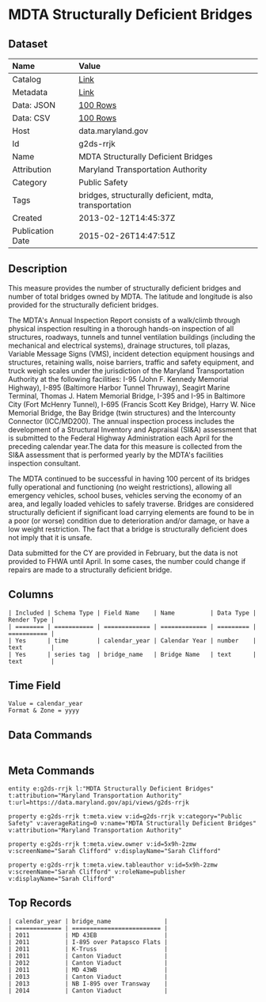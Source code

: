 # MDTA Structurally Deficient Bridges

## Dataset

| Name | Value |
| :--- | :---- |
| Catalog | [Link](https://catalog.data.gov/dataset/mdta-structurally-deficient-bridges-57cb3) |
| Metadata | [Link](https://data.maryland.gov/api/views/g2ds-rrjk) |
| Data: JSON | [100 Rows](https://data.maryland.gov/api/views/g2ds-rrjk/rows.json?max_rows=100) |
| Data: CSV | [100 Rows](https://data.maryland.gov/api/views/g2ds-rrjk/rows.csv?max_rows=100) |
| Host | data.maryland.gov |
| Id | g2ds-rrjk |
| Name | MDTA Structurally Deficient Bridges |
| Attribution | Maryland Transportation Authority |
| Category | Public Safety |
| Tags | bridges, structurally deficient, mdta, transportation |
| Created | 2013-02-12T14:45:37Z |
| Publication Date | 2015-02-26T14:47:51Z |

## Description

This measure provides the number of structurally deficient bridges and number of total bridges owned by MDTA. The latitude and longitude is also provided for the structurally deficient bridges. 

The MDTA's Annual Inspection Report consists of a walk/climb through physical inspection resulting in a thorough hands-on inspection of all structures, roadways, tunnels and tunnel ventilation buildings (including the mechanical and electrical systems), drainage structures, toll plazas, Variable Message Signs (VMS), incident detection equipment housings and structures, retaining walls, noise barriers, traffic and safety equipment, and truck weigh scales under the jurisdiction of the Maryland Transportation Authority at the following facilities: I-95 (John F. Kennedy Memorial Highway), I-895 (Baltimore Harbor Tunnel Thruway), Seagirt Marine Terminal, Thomas J. Hatem Memorial Bridge, I-395 and I-95 in Baltimore City (Fort McHenry Tunnel), I-695 (Francis Scott Key Bridge), Harry W. Nice Memorial Bridge, the Bay Bridge (twin structures) and the Intercounty Connector (ICC/MD200). The annual inspection process includes the development of a Structural Inventory and Appraisal (SI&A) assessment that is submitted to the Federal Highway Administration each April for the preceding calendar year.The data for this measure is collected from the SI&A assessment that is performed yearly by the MDTA's facilities inspection consultant. 

 The MDTA continued to be successful in having 100 percent of its bridges fully operational and functioning (no weight restrictions), allowing all emergency vehicles, school buses, vehicles serving the economy of an area, and legally loaded vehicles to safely traverse. Bridges are considered structurally deficient if significant load carrying elements are found to be in a poor (or worse) condition due to deterioration and/or damage, or have a low weight restriction.  The fact that a bridge is structurally deficient does not imply that it is unsafe.

Data submitted for the CY are provided in February, but the data is not provided to FHWA until April. In some cases, the number could change if repairs are made to a structurally deficient bridge.

## Columns

```ls
| Included | Schema Type | Field Name    | Name          | Data Type | Render Type |
| ======== | =========== | ============= | ============= | ========= | =========== |
| Yes      | time        | calendar_year | Calendar Year | number    | text        |
| Yes      | series tag  | bridge_name   | Bridge Name   | text      | text        |
```

## Time Field

```ls
Value = calendar_year
Format & Zone = yyyy
```

## Data Commands

```ls
```

## Meta Commands

```ls
entity e:g2ds-rrjk l:"MDTA Structurally Deficient Bridges" t:attribution="Maryland Transportation Authority" t:url=https://data.maryland.gov/api/views/g2ds-rrjk

property e:g2ds-rrjk t:meta.view v:id=g2ds-rrjk v:category="Public Safety" v:averageRating=0 v:name="MDTA Structurally Deficient Bridges" v:attribution="Maryland Transportation Authority"

property e:g2ds-rrjk t:meta.view.owner v:id=5x9h-2zmw v:screenName="Sarah Clifford" v:displayName="Sarah Clifford"

property e:g2ds-rrjk t:meta.view.tableauthor v:id=5x9h-2zmw v:screenName="Sarah Clifford" v:roleName=publisher v:displayName="Sarah Clifford"
```

## Top Records

```ls
| calendar_year | bridge_name               | 
| ============= | ========================= | 
| 2011          | MD 43EB                   | 
| 2011          | I-895 over Patapsco Flats | 
| 2011          | K-Truss                   | 
| 2011          | Canton Viaduct            | 
| 2012          | Canton Viaduct            | 
| 2011          | MD 43WB                   | 
| 2013          | Canton Viaduct            | 
| 2013          | NB I-895 over Transway    | 
| 2014          | Canton Viaduct            | 
```